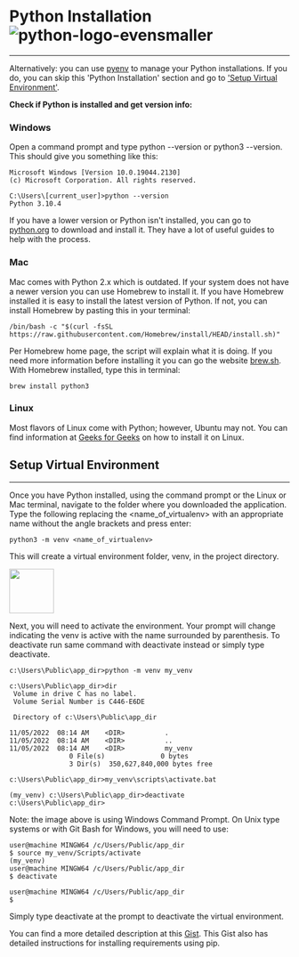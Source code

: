 # Python Installation ![python-logo-evensmaller](https://user-images.githubusercontent.com/31383711/200034228-92eebe7f-ce3b-4bf9-a7b2-1e314d5683bb.png)
---
Alternatively: you can use [pyenv](https://github.com/pyenv/pyenv) to manage your Python installations. If you do, you can skip this 'Python Installation' section and go to ['Setup Virtual Environment'](https://github.com/jalnor/os_monitoring_tool/edit/main/README.md#setup-virtual-environment).

**Check if Python is installed and get version info:**
### Windows
Open a  command prompt and type python --version or python3 --version. This should give you something like this:
```
Microsoft Windows [Version 10.0.19044.2130]
(c) Microsoft Corporation. All rights reserved.

C:\Users\[current_user]>python --version
Python 3.10.4
```

If you have a lower version or Python isn't installed, you can go to [python.org](https://www.python.org/downloads/) to download and install it. They have a lot of useful guides to help with the process.

### Mac
Mac comes with Python 2.x which is outdated. If your system does not have a newer version you can use Homebrew to install it.
If you have Homebrew installed it is easy to install the latest version of Python. If not, you can install Homebrew by pasting this in your terminal:
```
/bin/bash -c "$(curl -fsSL https://raw.githubusercontent.com/Homebrew/install/HEAD/install.sh)"
```
Per Homebrew home page, the script will explain what it is doing. If you need more information before installing it you can go the website [brew.sh](https://brew.sh/).
With Homebrew installed, type this in terminal:
```
brew install python3
```

### Linux
Most flavors of Linux come with Python; however, Ubuntu may not. You can find information at [Geeks for Geeks](https://www.geeksforgeeks.org/how-to-download-and-install-python-latest-version-on-linux/?ref=gcse) on how to install it on Linux.

## Setup Virtual Environment
---
Once you have Python installed, using the command prompt or the Linux or Mac terminal, navigate to the folder where you downloaded the application. Type the following replacing the <name_of_virtualenv> with an appropriate name without the angle brackets and press enter:
```
python3 -m venv <name_of_virtualenv>
```
This will create a virtual environment folder, venv, in the project directory.

<img src="https://user-images.githubusercontent.com/31383711/200119581-877c040b-3d7c-4c7b-8599-1efa4a4c6aba.png" width="80" />

Next, you will need to activate the environment. Your prompt will change indicating the venv is active with the name surrounded by parenthesis. To deactivate run same command with deactivate instead or simply type deactivate. 
```
c:\Users\Public\app_dir>python -m venv my_venv

c:\Users\Public\app_dir>dir
 Volume in drive C has no label.
 Volume Serial Number is C446-E6DE

 Directory of c:\Users\Public\app_dir

11/05/2022  08:14 AM    <DIR>          .
11/05/2022  08:14 AM    <DIR>          ..
11/05/2022  08:14 AM    <DIR>          my_venv
               0 File(s)              0 bytes
               3 Dir(s)  350,627,840,000 bytes free

c:\Users\Public\app_dir>my_venv\scripts\activate.bat

(my_venv) c:\Users\Public\app_dir>deactivate
c:\Users\Public\app_dir>
```

Note: the image above is using Windows Command Prompt. On Unix type systems or with Git Bash for Windows, you will need to use:
```
user@machine MINGW64 /c/Users/Public/app_dir
$ source my_venv/Scripts/activate
(my_venv)
user@machine MINGW64 /c/Users/Public/app_dir
$ deactivate

user@machine MINGW64 /c/Users/Public/app_dir
$
```


Simply type deactivate at the prompt to deactivate the virtual environment.

You can find a more detailed description at this [Gist](https://gist.github.com/djccnt15/55105dea001df6ce4eccb7d2a1c719e3). This Gist also has detailed instructions for installing requirements using pip.
